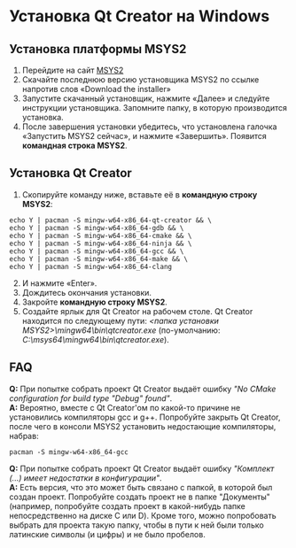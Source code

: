 # Установка Qt Creator на Windows
## Установка платформы MSYS2
1.	Перейдите на сайт [MSYS2](https://www.msys2.org)
2.	Скачайте последнюю версию установщика MSYS2 по ссылке напротив слов «Download the installer»
3.	Запустите скачанный установщик, нажмите «Далее» и следуйте инструкции установщика. Запомните папку, в которую производится установка.
4.	После завершения установки убедитесь, что установлена галочка «Запустить MSYS2 сейчас», и нажмите «Завершить». Появится **командная строка MSYS2**.
## Установка Qt Creator
1.	Скопируйте команду ниже, вставьте её в **командную строку MSYS2**:
```shell script
echo Y | pacman -S mingw-w64-x86_64-qt-creator && \
echo Y | pacman -S mingw-w64-x86_64-gdb && \
echo Y | pacman -S mingw-w64-x86_64-cmake && \
echo Y | pacman -S mingw-w64-x86_64-ninja && \
echo Y | pacman -S mingw-w64-x86_64-gcc && \
echo Y | pacman -S mingw-w64-x86_64-make && \
echo Y | pacman -S mingw-w64-x86_64-clang
```
2.	И нажмите «Enter».
3.	Дождитесь окончания установки.
4.	Закройте **командную строку MSYS2**.
5.	Создайте ярлык для Qt Creator на рабочем столе. Qt Creator находится по следующему пути: 
*<папка установки MSYS2>\mingw64\bin\qtcreator.exe* (по-умолчанию: *C:\msys64\mingw64\bin\qtcreator.exe*).

## FAQ
**Q:** При попытке собрать проект Qt Creator выдаёт ошибку *"No CMake configuration for build type "Debug" found"*.  
**A:** Вероятно, вместе с Qt Creator'ом по какой-то причине не установились компиляторы gcc и g++. Попробуйте закрыть Qt Creator, после чего в консоли MSYS2 установить недостающие компиляторы, набрав:
```shell script
pacman -S mingw-w64-x86_64-gcc
```
**Q:** При попытке собрать проект Qt Creator выдаёт ошибку *"Комплект (...) имеет недостатки в конфигурации"*.  
**A:** Есть версия, что это может быть связано с папкой, в которой был создан проект. Попробуйте создать проект не в папке "Документы" (например, попробуйте создать проект в какой-нибудь папке непосредственно на диске C или D). Кроме того, можно попробовать выбрать для проекта такую папку, чтобы в пути к ней были только латинские символы (и цифры) и не было пробелов.